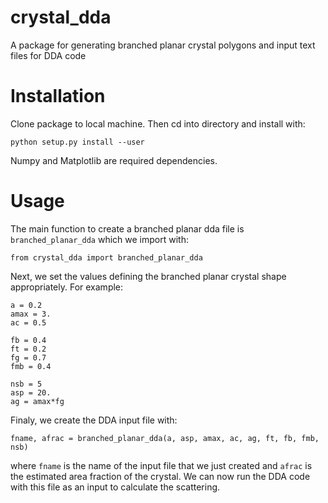 # crystal_dda
A package for generating branched planar crystal polygons and input text files for DDA code

# Installation
Clone package to local machine. Then cd into directory and install with:

```
python setup.py install --user
```

Numpy and Matplotlib are required dependencies.

# Usage

The main function to create a branched planar dda file is ```branched_planar_dda``` which we import with:

```
from crystal_dda import branched_planar_dda
```

Next, we set the values defining the branched planar crystal shape appropriately. For example:

```
a = 0.2
amax = 3.
ac = 0.5

fb = 0.4
ft = 0.2
fg = 0.7
fmb = 0.4

nsb = 5
asp = 20.
ag = amax*fg
```
Finaly, we create the DDA input file with:

```
fname, afrac = branched_planar_dda(a, asp, amax, ac, ag, ft, fb, fmb, nsb)
```

where ```fname``` is the name of the input file that we just created and ```afrac``` is the estimated area fraction of the crystal. We can now run the DDA code with this file as an input to calculate the scattering.
